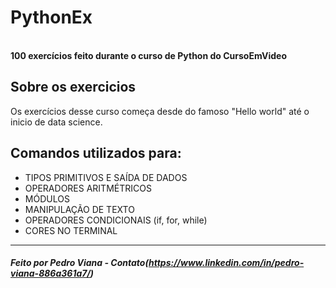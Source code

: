 # PythonEx
<br><b>100 exercícios feito durante o curso de Python do CursoEmVideo</b>

##  Sobre os exercicios
 Os exercícios desse curso começa desde do famoso "Hello world" até o inicio de data science.
 
##  Comandos utilizados para:
- TIPOS PRIMITIVOS E SAÍDA DE DADOS
- OPERADORES ARITMÉTRICOS
- MÓDULOS
- MANIPULAÇÃO DE TEXTO
- OPERADORES CONDICIONAIS (if, for, while)
- CORES NO TERMINAL

<hr>

#####  Feito por Pedro Viana - Contato(https://www.linkedin.com/in/pedro-viana-886a361a7/)

